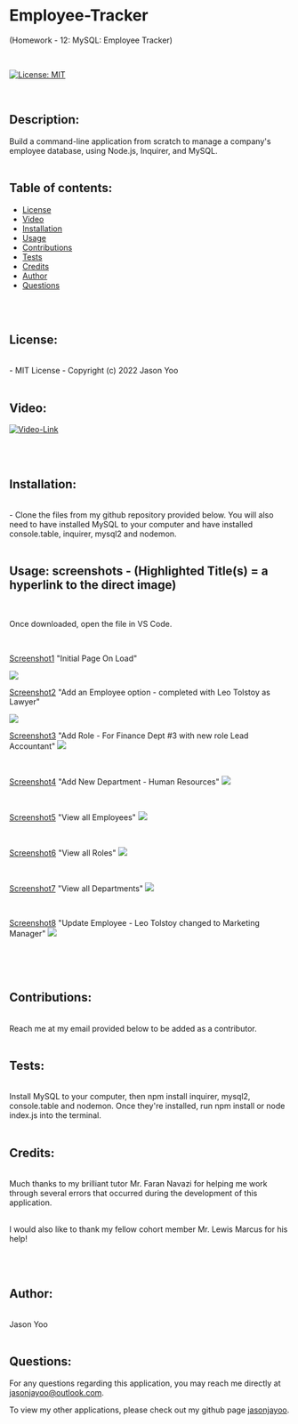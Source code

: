 # Employee-Tracker

(Homework - 12: MySQL: Employee Tracker)


<br>

[![License: MIT](https://img.shields.io/badge/License-MIT-blue.svg)](https://opensource.org/licenses/MIT)
  
<br>

## Description:

Build a command-line application from scratch to manage a company's employee database, using Node.js, Inquirer, and MySQL.
<br>
<br>


## Table of contents:

  * [License](#license)
  * [Video](#video)
  * [Installation](#installation)
  * [Usage](#usage)
  * [Contributions](#contributions)
  * [Tests](#tests)
  * [Credits](#credits)
  * [Author](#author)
  * [Questions](#questions)

<br>
<br>
  
## License:
<br>
      -  MIT License - Copyright (c) 2022 Jason Yoo

<br>
<br>

## Video:

[![Video-Link](images/youtubescreenshot.png)](https://youtu.be/6Ix7aEEgWW0)
  
  
<br> 
<br>

## Installation:
<br>
      -  Clone the files from my github repository provided below. You will also need to have installed MySQL to your computer and have installed console.table, inquirer, mysql2 and nodemon. 

<br>
<br>
  
## Usage: screenshots - (Highlighted Title(s) = a hyperlink to the direct image)

<br>

Once downloaded, open the file in VS Code.

<br>
  

[Screenshot1](images/Screenshot1.png)  "Initial Page On Load"

<img src="images/Screenshot1.png">


[Screenshot2](images/Screenshot2.png)  "Add an Employee option - completed with Leo Tolstoy as Lawyer"

<img src="images/Screenshot2.png">

<br>

[Screenshot3](images/Screenshot3.png)  "Add Role - For Finance Dept #3 with new role Lead Accountant"
<img src="images/Screenshot3.png">

<br>

[Screenshot4](images/Screenshot4.png)  "Add New Department - Human Resources"
<img src="images/Screenshot4.png">

<br>

[Screenshot5](images/Screenshot5.png)  "View all Employees"
<img src="images/Screenshot5.png">

<br>

[Screenshot6](images/Screenshot6.png)  "View all Roles"
<img src="images/Screenshot6.png">

<br>

[Screenshot7](images/Screenshot7.png)  "View all Departments"
<img src="images/Screenshot7.png">

<br>

[Screenshot8](images/Screenshot8.png)  "Update Employee - Leo Tolstoy changed to Marketing Manager"
<img src="images/Screenshot8.png">

<br>


<br>
<br>

  
## Contributions:
<br>
Reach me at my email provided below to be added as a contributor.

<br>
<br>
  
## Tests: 
<br>
Install MySQL to your computer, then npm install inquirer, mysql2, console.table and nodemon. Once they're installed, run npm install or node index.js into the terminal.
  
<br>
<br>

## Credits:
<br>
Much thanks to my brilliant tutor Mr. Faran Navazi for helping me work through several errors that occurred during the development of this application.

<br>
<br>

I would also like to thank my fellow cohort member Mr. Lewis Marcus for his help!

<br>
<br>

## Author:
<br>
Jason Yoo
  
<br>
<br>

## Questions:
  For any questions regarding this application, you may reach me directly at jasonjayoo@outlook.com.

  To view my other applications, please check out my github page [jasonjayoo](https://github.com/jasonjayoo).

